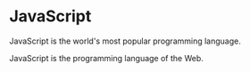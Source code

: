 # JavaScript
JavaScript is the world's most popular programming language.

JavaScript is the programming language of the Web.
